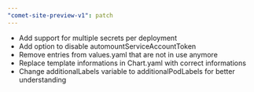 ```yaml
---
"comet-site-preview-v1": patch
---
```


- Add support for multiple secrets per deployment
- Add option to disable automountServiceAccountToken
- Remove entries from values.yaml that are not in use anymore
- Replace template informations in Chart.yaml with correct informations
- Change additionalLabels variable to additionalPodLabels for better understanding
